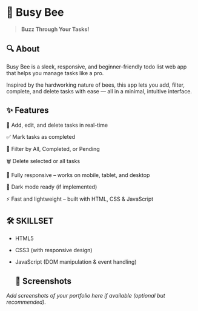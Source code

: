 # 🐝 Busy Bee 
>**Buzz Through Your Tasks!**

## 🔍 About

Busy Bee is a sleek, responsive, and beginner-friendly todo list web app that helps you manage tasks like a pro.

Inspired by the hardworking nature of bees, this app lets you add, filter, complete, and delete tasks with ease — all in a minimal, intuitive interface.



## ✨ Features


📌 Add, edit, and delete tasks in real-time

✅ Mark tasks as completed

🎯 Filter by All, Completed, or Pending

🗑️ Delete selected or all tasks

📱 Fully responsive – works on mobile, tablet, and desktop

🌙 Dark mode ready (if implemented)

⚡ Fast and lightweight – built with HTML, CSS & JavaScript



## 🛠️ SKILLSET

* HTML5

* CSS3 (with responsive design)

* JavaScript (DOM manipulation & event handling)


  ## 📸 Screenshots

_Add screenshots of your portfolio here if available (optional but recommended)._



